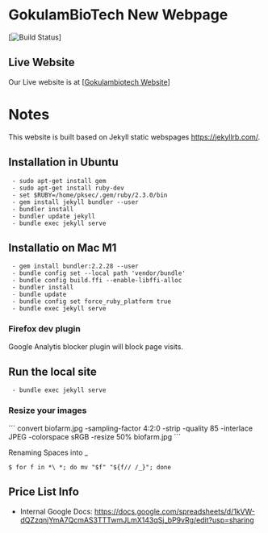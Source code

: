 # GokulamBioTech New Webpage

[![Build Status](https://api.travis-ci.org/gokulambiotech/gokulambiotech.github.io.svg?branch=master)]


## Live Website

Our Live website is at [[Gokulambiotech Website](https://www.gokulambiotech.com)]

# Notes
This website is built based on Jekyll static webspages https://jekyllrb.com/.

## Installation in Ubuntu

```
 - sudo apt-get install gem
 - sudo apt-get install ruby-dev
 - set $RUBY=/home/pksec/.gem/ruby/2.3.0/bin
 - gem install jekyll bundler --user
 - bundler install
 - bundler update jekyll
 - bundle exec jekyll serve
```
## Installatio on Mac M1

```
 - gem install bundler:2.2.28 --user
 - bundle config set --local path 'vendor/bundle'
 - bundle config build.ffi --enable-libffi-alloc
 - bundler install
 - bundle update
 - bundle config set force_ruby_platform true
 - bundle exec jekyll serve
```

### Firefox dev plugin
Google Analytis blocker plugin will block page visits.

## Run the local site

```
 - bundle exec jekyll serve
```
### Resize your images

´´´
convert biofarm.jpg -sampling-factor 4:2:0 -strip -quality 85 -interlace JPEG -colorspace sRGB -resize 50% biofarm.jpg
´´´

Renaming Spaces into _

```
$ for f in *\ *; do mv "$f" "${f// /_}"; done

```
## Price List Info
- Internal Google Docs: https://docs.google.com/spreadsheets/d/1kVW-dQZzqnjYmA7QcmAS3TTTwmJLmX143qSj_bP9vRg/edit?usp=sharing